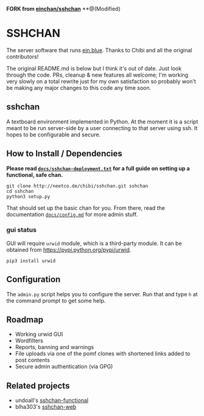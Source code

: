 **FORK from [einchan/sshchan](https://github.com/einchan/sshchan/)**
**@(Modified)

# SSHCHAN
The server software that runs [ein.blue](http://ein.blue).
Thanks to Chibi and all the original contributors!

The original README.md is below but I think it's out of date. Just look through the code.
PRs, cleanup & new features all welcome; I'm working very slowly on a total rewrite just for my own satisfaction so probably won't be making any major changes to this code any time soon.

## sshchan

A textboard environment implemented in Python. At the moment it is a script meant to be run server-side by a user connecting to that server using ssh. It hopes to be configurable and secure.

How to Install / Dependencies
---

**Please read [`docs/sshchan-deployment.txt`](docs/sshchan-deployment.txt) for a full guide on setting up a functional, safe chan.**

	git clone http://neetco.de/chibi/sshchan.git sshchan
	cd sshchan
	python3 setup.py
That should set up the basic chan for you. From there, read the documentation [`docs/config.md`](docs/config.md) for more admin stuff.

### gui status
GUI will require `urwid` module, which is a third-party module. It can be obtained from https://pypi.python.org/pypi/urwid.

	pip3 install urwid

Configuration
---

The `admin.py` script helps you to configure the server. Run that and type `h` at the command prompt to get some help.

Roadmap
---

* Working urwid GUI
* Wordfilters
* Reports, banning and warnings
* File uploads via one of the pomf clones with shortened links added to post contents
* Secure admin authentication (via GPG)

Related projects
---
* undoall's [sshchan-functional](https://github.com/undo-all/sshchan-functional)
* blha303's [sshchan-web](https://github.com/blha303/sshchan-web)
